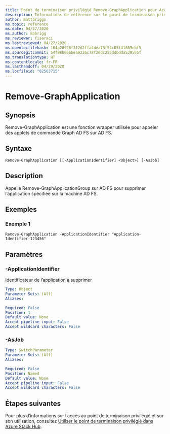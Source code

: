 ```yaml
---
title: Point de terminaison privilégié Remove-GraphApplication pour Azure Stack Hub
description: Informations de référence sur le point de terminaison privilégié Azure Stack PowerShell - Remove-GraphApplication
author: mattbriggs
ms.topic: reference
ms.date: 04/27/2020
ms.author: mabrigg
ms.reviewer: fiseraci
ms.lastreviewed: 04/27/2020
ms.openlocfilehash: 164a20928f312d2ffa4dea73f54c05f41809ebf5
ms.sourcegitcommit: 54f98b666bea9226c78f26dc255ddbdda539565f
ms.translationtype: HT
ms.contentlocale: fr-FR
ms.lasthandoff: 04/29/2020
ms.locfileid: "82563715"
---
```

# <a name="remove-graphapplication"></a>Remove-GraphApplication

## <a name="synopsis"></a>Synopsis
Remove-GraphApplication est une fonction wrapper utilisée pour appeler des applets de commande Graph AD FS sur AD FS.

## <a name="syntax"></a>Syntaxe

```
Remove-GraphApplication [[-ApplicationIdentifier] <Object>] [-AsJob]
```

## <a name="description"></a>Description
Appelle Remove-GraphApplicationGroup sur AD FS pour supprimer l’application spécifiée sur la machine AD FS.

## <a name="examples"></a>Exemples

### <a name="example-1"></a>Exemple 1
```
Remove-GraphApplication -ApplicationIdentifier "Application-Identifier-123456"
```

## <a name="parameters"></a>Paramètres

### <a name="-applicationidentifier"></a>-ApplicationIdentifier
Identificateur de l’application à supprimer

```yaml
Type: Object
Parameter Sets: (All)
Aliases:

Required: False
Position: 1
Default value: None
Accept pipeline input: False
Accept wildcard characters: False
```

### <a name="-asjob"></a>-AsJob


```yaml
Type: SwitchParameter
Parameter Sets: (All)
Aliases:

Required: False
Position: Named
Default value: None
Accept pipeline input: False
Accept wildcard characters: False
```

## <a name="next-steps"></a>Étapes suivantes

Pour plus d’informations sur l’accès au point de terminaison privilégié et sur son utilisation, consultez [Utiliser le point de terminaison privilégié dans Azure Stack Hub](https://docs.microsoft.com/azure-stack/operator/azure-stack-privileged-endpoint).